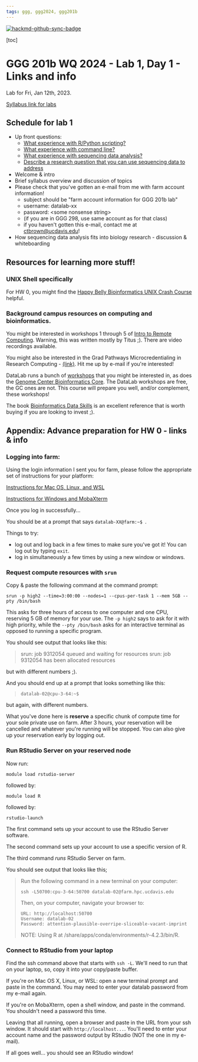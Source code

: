 ```yaml
---
tags: ggg, ggg2024, ggg201b
---
```


[![hackmd-github-sync-badge](https://hackmd.io/ZsRzMgMHREGWk2oGoZXOYA/badge)](https://hackmd.io/ZsRzMgMHREGWk2oGoZXOYA)

[toc] 

# GGG 201b WQ 2024 - Lab 1, Day 1 - Links and info

Lab for Fri, Jan 12th, 2023.

[Syllabus link for labs](https://hackmd.io/_Z7xnCosRMKlq--I297_XQ?view)

## Schedule for lab 1

* Up front questions:
    * [What experience with R/Python scripting?](https://docs.google.com/forms/d/e/1FAIpQLSdRGuX3pC6mCwIIvL6cLFhHGJkxcB-nNwTw8Gz7xypibJQsZw/viewform)
    * [What experience with command line?](https://docs.google.com/forms/d/e/1FAIpQLSdmXtWo4lgyexBJB4zJsPgMujmUK_Wu20MlHU-em7qt7Z4B8g/viewform)
    * [What experience with sequencing data analysis?](https://docs.google.com/forms/d/e/1FAIpQLScvypAMN3MMDVZEHeT7rypXEoAOkJKch-xKUQUS1Q1aJ0S1RQ/viewform)
    * [Describe a research question that you can use sequencing data to address](https://docs.google.com/forms/d/e/1FAIpQLSe5oXCv_N4Uxl9TzoWByDfYkKOocAGdEgaycEMqB1FbBH4Beg/viewform)
* Welcome & intro
* Brief syllabus overview and discussion of topics
* Please check that you've gotten an e-mail from me with farm account information! 
    * subject should be "farm account information for GGG 201b lab"
    * username: datalab-xx
    * password: &lt;some nonsense string&gt;
    * (if you are in GGG 298, use same account as for that class)
    * if you haven't gotten this e-mail, contact me at ctbrown@ucdavis.edu!
* How sequencing data analysis fits into biology research - discussion & whiteboarding

## Resources for learning more stuff!

### UNIX Shell specifically

For HW 0, you might find the [Happy Belly Bioinformatics UNIX Crash Course](https://astrobiomike.github.io/unix/unix-intro) helpful.

### Background campus resources on computing and bioinformatics.

You might be interested in workshops 1 through 5 of [Intro to Remote Computing](https://ngs-docs.github.io/2021-august-remote-computing/). Warning, this was written mostly by Titus ;). There are video recordings available.

You might also be interested in the Grad Pathways Microcredentialing in Research Computing - [(link)](https://gradpathways.ucdavis.edu/research-computing-pathway). Hit me up by e-mail if you're interested!

DataLab runs a bunch of [workshops](https://datalab.ucdavis.edu/workshops/) that you might be interested in, as does the [Genome Center Bioinformatics Core](https://bioinformatics.ucdavis.edu/training). The DataLab workshops are free, the GC ones are not. This course will prepare you well, and/or complement, these workshops!

The book [Bioinformatics Data Skills](https://vincebuffalo.com/book/) is an excellent reference that is worth buying if you are looking to invest ;).

## Appendix: Advance preparation for HW 0 - links & info

### Logging into farm:
    
Using the login information I sent you for farm, please follow the appropriate set of instructions for your platform:
    
[Instructions for Mac OS, Linux, and WSL](https://ngs-docs.github.io/2021-august-remote-computing/connecting-to-remote-computers-with-ssh.html#mac-os-x-using-the-terminal-program)

[Instructions for Windows and MobaXterm](https://ngs-docs.github.io/2021-august-remote-computing/connecting-to-remote-computers-with-ssh.html#windows-connecting-to-remote-computers-with-mobaxterm)

Once you log in successfully...

You should be at a prompt that says `datalab-XX@farm:~$ `.

Things to try:
* log out and log back in a few times to make sure you've got it! You can log out by typing `exit`.
* log in simultaneously a few times by using a new window or windows.

### Request compute resources with `srun`


Copy & paste the following command at the command prompt:
```
srun -p high2 --time=3:00:00 --nodes=1 --cpus-per-task 1 --mem 5GB --pty /bin/bash
```
This asks for three hours of access to one computer and one CPU, reserving 5 GB of memory for your use. The `-p high2` says to ask for it with high priority, while the `--pty /bin/bash` asks for an interactive terminal as opposed to running a specific program.

You should see output that looks like this:
>srun: job 9312054 queued and waiting for resources
srun: job 9312054 has been allocated resources

but with different numbers ;).

And you should end up at a prompt that looks something like this:
>`datalab-02@cpu-3-64:~$ `

but again, with different numbers.

What you've done here is **reserve** a specific chunk of compute time for your sole private use on farm. After 3 hours, your reservation will be cancelled and whatever you're running will be stopped. You can also give up your reservation early by logging out.

### Run RStudio Server on your reserved node

Now run:
```
module load rstudio-server
```
followed by:
```
module load R
```
followed by:
```
rstudio-launch 
```

The first command sets up your account to use the RStudio Server software.

The second command sets up your account to use a specific version of R.

The third command _runs_ RStudio Server on farm.

You should see output that looks like this;

>Run the following command in a new terminal on your computer:
> 
>     ssh -L50700:cpu-3-64:50700 datalab-02@farm.hpc.ucdavis.edu
> 
> Then, on your computer, navigate your browser to:
> 
>     URL: http://localhost:50700
>     Username: datalab-02
>     Password: attention-plausible-overripe-sliceable-vacant-imprint
> 
> NOTE: Using R at /share/apps/conda/environments/r-4.2.3/bin/R.

### Connect to RStudio from your laptop

Find the ssh command above that starts with `ssh -L`. We'll need to run that on your laptop, so, copy it into your copy/paste buffer.

If you're on Mac OS X, Linux, or WSL: open a new terminal prompt and paste in the command. You may need to enter your datalab password from my e-mail again.

If you're on MobaXterm, open a shell window, and paste in the command. You shouldn't need a password this time.

Leaving that all running, open a browser and paste in the URL from your ssh window. It should start with `http://localhost...`. You'll need to enter your account name and the password output by RStudio (NOT the one in my e-mail).

If all goes well... you should see an RStudio window!
